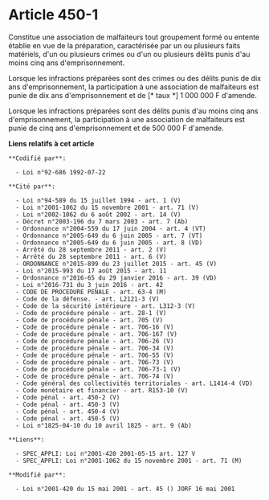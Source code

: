 # Article 450-1

Constitue une association de malfaiteurs tout groupement formé ou entente établie en vue de la préparation, caractérisée par
un ou plusieurs faits matériels, d'un ou plusieurs crimes ou d'un ou plusieurs délits punis d'au moins cinq ans
d'emprisonnement.

Lorsque les infractions préparées sont des crimes ou des délits punis de dix ans d'emprisonnement, la participation à une
association de malfaiteurs est punie de dix ans d'emprisonnement et de [* taux *] 1 000 000 F d'amende.

Lorsque les infractions préparées sont des délits punis d'au moins cinq ans d'emprisonnement, la participation à une
association de malfaiteurs est punie de cinq ans d'emprisonnement et de 500 000 F d'amende.

**Liens relatifs à cet article**

	**Codifié par**:

	  - Loi n°92-686 1992-07-22

	**Cité par**:

	  - Loi n°94-589 du 15 juillet 1994 - art. 1 (V)
	  - Loi n°2001-1062 du 15 novembre 2001 - art. 71 (V)
	  - Loi n°2002-1062 du 6 août 2002 - art. 14 (V)
	  - Décret n°2003-196 du 7 mars 2003 - art. 7 (Ab)
	  - Ordonnance n°2004-559 du 17 juin 2004 - art. 4 (VT)
	  - Ordonnance n°2005-649 du 6 juin 2005 - art. 7 (VT)
	  - Ordonnance n°2005-649 du 6 juin 2005 - art. 8 (VD)
	  - Arrêté du 28 septembre 2011 - art. 2 (V)
	  - Arrêté du 28 septembre 2011 - art. 6 (V)
	  - ORDONNANCE n°2015-899 du 23 juillet 2015 - art. 45 (V)
	  - Loi n°2015-993 du 17 août 2015 - art. 11
	  - Ordonnance n°2016-65 du 29 janvier 2016 - art. 39 (VD)
	  - Loi n°2016-731 du 3 juin 2016 - art. 42
	  - CODE DE PROCEDURE PENALE - art. 63-4 (M)
	  - Code de la défense. - art. L2121-3 (V)
	  - Code de la sécurité intérieure - art. L312-3 (V)
	  - Code de procédure pénale - art. 28-1 (V)
	  - Code de procédure pénale - art. 705 (V)
	  - Code de procédure pénale - art. 706-16 (V)
	  - Code de procédure pénale - art. 706-167 (V)
	  - Code de procédure pénale - art. 706-26 (V)
	  - Code de procédure pénale - art. 706-34 (V)
	  - Code de procédure pénale - art. 706-55 (V)
	  - Code de procédure pénale - art. 706-73 (V)
	  - Code de procédure pénale - art. 706-73-1 (V)
	  - Code de procédure pénale - art. 706-74 (V)
	  - Code général des collectivités territoriales - art. L1414-4 (VD)
	  - Code monétaire et financier - art. R153-10 (V)
	  - Code pénal - art. 450-2 (V)
	  - Code pénal - art. 450-3 (V)
	  - Code pénal - art. 450-4 (V)
	  - Code pénal - art. 450-5 (V)
	  - Loi n°1825-04-10 du 10 avril 1825 - art. 9 (Ab)

	**Liens**:

	  - SPEC_APPLI: Loi n°2001-420 2001-05-15 art. 127 V
	  - SPEC_APPLI: Loi n°2001-1062 du 15 novembre 2001 - art. 71 (M)

	**Modifié par**:

	  - Loi n°2001-420 du 15 mai 2001 - art. 45 () JORF 16 mai 2001
